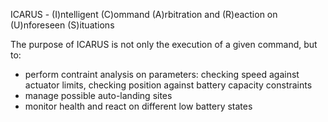 
ICARUS - (I)ntelligent (C)ommand (A)rbitration and (R)eaction on (U)nforeseen (S)ituations


The purpose of ICARUS is not only the execution of a given command, but to:
- perform contraint analysis on parameters: checking speed against actuator limits, checking position against battery capacity constraints
- manage possible auto-landing sites
- monitor health and react on different low battery states

